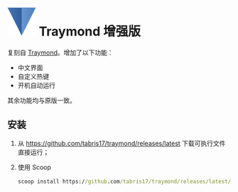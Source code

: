 ![Traymond](https://github.com/fcFn/fcFn.github.io/blob/master/images/logos/traymond_logo.png) Traymond 增强版
=======

复刻自 [Traymond](https://github.com/fcFn/traymond)。增加了以下功能：

- 中文界面
- 自定义热键
- 开机自动运行

其余功能均与原版一致。

## 安装

1. 从 https://github.com/tabris17/traymond/releases/latest 下载可执行文件直接运行；

2. 使用 Scoop

   ```cmd
   scoop install https://github.com/tabris17/traymond/releases/latest/download/traymond.json
   ```
